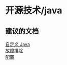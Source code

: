 <properties
    pageTitle="open source technologies/java"
    description="开源技术/java"
    service="microsoft.web"
    resource="sites"
    authors="aashu"
    displayOrder=""
    selfHelpType="generic"
    supportTopicIds="32444081"
    resourceTags=""
    productPesIds="14748, 16170"
    cloudEnvironments="public"
/>


# 开源技术/java

## **建议的文档**
[自定义 Java](https://azure.microsoft.com/documentation/articles/web-sites-java-custom-upload/)<br>
[故障排除](https://blogs.msdn.microsoft.com/azureossds/tag/java-troubleshooting/)<br>
[配置](https://blogs.msdn.microsoft.com/azureossds/tag/java-configuration/)



<!--HONumber=Oct16_HO3-->


